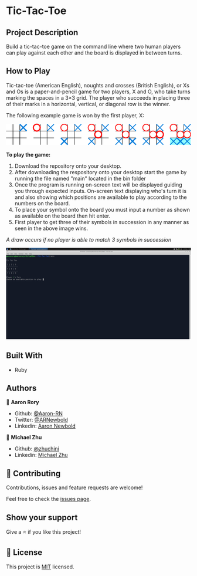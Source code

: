 # Tic-Tac-Toe

## Project Description
Build a tic-tac-toe game on the command line where two human players can play against each other and the board is displayed in between turns.

## How to Play
Tic-tac-toe (American English), noughts and crosses (British English), or Xs and Os is a paper-and-pencil game for two players, X and O, who take turns marking the spaces in a 3×3 grid. The player who succeeds in placing three of their marks in a horizontal, vertical, or diagonal row is the winner.

The following example game is won by the first player, X:

![](lib/instructions.png)

**To play the game:**  
1. Download the repository onto your desktop.   
2. After downloading the respository onto your desktop start the game by running the file named "main" located in the bin folder  
3. Once the program is running on-screen text will be displayed guiding you through expected inputs. On-screen text displaying who's turn it is and also showing which positions are available to play according to the numbers on the board.  
4. To place your symbol onto the board you must input a number as shown as available on the board then hit enter.  
5. First player to get three of their symbols in succession in any manner as seen in the above image wins.

*A draw occurs if no player is able to match 3 symbols in succession*

![](screenshot.png)

## Built With

- Ruby

## Authors

👤 **Aaron Rory**

- Github: [@Aaron-RN](https://github.com/Aaron-RN)
- Twitter: [@ARNewbold](https://twitter.com/ARNewbold)
- Linkedin: [Aaron Newbold](https://www.linkedin.com/in/aaron-newbold-1b9233187/)

👤 **Michael Zhu**

- Github: [@zhuchini](https://github.com/zhuchini)
- Linkedin: [Michael Zhu](https://www.linkedin.com/in/zhumike/)

## 🤝 Contributing

Contributions, issues and feature requests are welcome!

Feel free to check the [issues page](issues/).

## Show your support

Give a ⭐️ if you like this project!

## 📝 License

This project is [MIT](lic.url) licensed.
